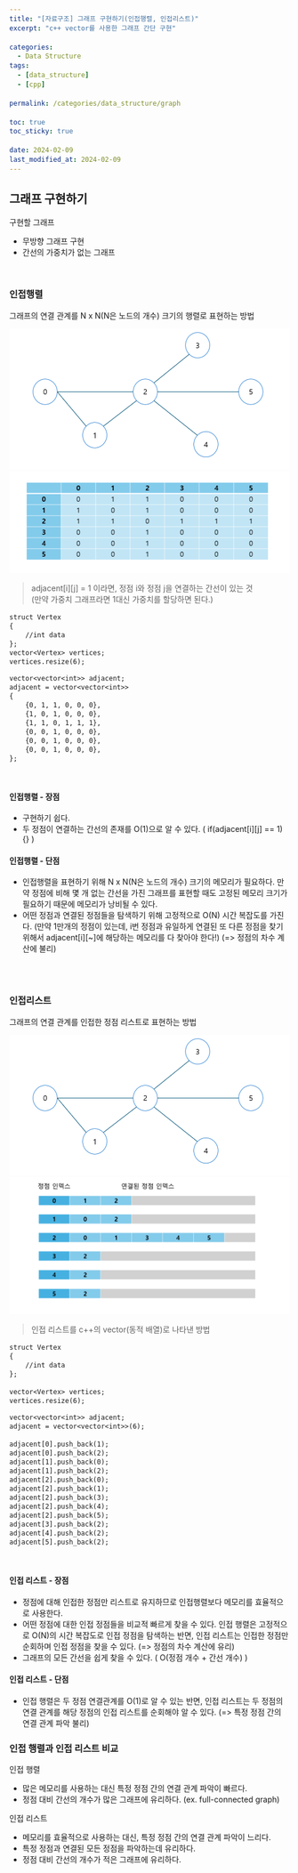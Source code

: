 ```yaml
---
title: "[자료구조] 그래프 구현하기(인접행렬, 인접리스트)"
excerpt: "c++ vector를 사용한 그래프 간단 구현"

categories:
  - Data Structure
tags:
  - [data_structure]
  - [cpp]

permalink: /categories/data_structure/graph

toc: true
toc_sticky: true

date: 2024-02-09
last_modified_at: 2024-02-09
---
```

## 그래프 구현하기
구현할 그래프
* 무방향 그래프 구현
* 간선의 가중치가 없는 그래프

<br>



### 인접행렬
그래프의 연결 관계를 N x N(N은 노드의 개수) 크기의 행렬로 표현하는 방법

![그래프](/assets\images\posts_img\data_structure\graph1.png)
![인접 행렬](/assets\images\posts_img\data_structure\graph_adjacent1.png)

> adjacent[i][j] = 1 이라면, 정점 i와 정점 j을 연결하는 간선이 있는 것
<br>(만약 가중치 그래프라면 1대신 가중치를 할당하면 된다.)


```
struct Vertex
{
    //int data
};
vector<Vertex> vertices;
vertices.resize(6);
```

```
vector<vector<int>> adjacent;
adjacent = vector<vector<int>>
{
    {0, 1, 1, 0, 0, 0},
    {1, 0, 1, 0, 0, 0},
    {1, 1, 0, 1, 1, 1},
    {0, 0, 1, 0, 0, 0},
    {0, 0, 1, 0, 0, 0},
    {0, 0, 1, 0, 0, 0},
};
```

<br>

#### 인접행렬 - 장점
* 구현하기 쉽다.
* 두 정점이 연결하는 간선의 존재를 O(1)으로 알 수 있다. ( if(adjacent[i][j] == 1) {} )

#### 인접행렬 - 단점
* 인접행렬을 표현하기 위해 N x N(N은 노드의 개수) 크기의 메모리가 필요하다. 만약 정점에 비해 몇 개 없는 간선을 가진 그래프를 표현할 때도 고정된 메모리 크기가 필요하기 때문에 메모리가 낭비될 수 있다.
* 어떤 정점과 연결된 정점들을 탐색하기 위해 고정적으로 O(N) 시간 복잡도를 가진다. (만약 1만개의 정점이 있는데, i번 정점과 유일하게 연결된 또 다른 정점을 찾기위해서 adjacent[i][~]에 해당하는 메모리를 다 찾아야 한다!) (=> 정점의 차수 계산에 불리)


<br><br>


### 인접리스트
그래프의 연결 관계를 인접한 정점 리스트로 표현하는 방법<br>

![그래프](/assets\images\posts_img\data_structure\graph1.png)
![인접 행렬](/assets\images\posts_img\data_structure\graph_adjacent2.png)

> 인접 리스트를 c++의 vector(동적 배열)로 나타낸 방법


```
struct Vertex
{
    //int data
};

vector<Vertex> vertices;
vertices.resize(6);
```

```
vector<vector<int>> adjacent;
adjacent = vector<vector<int>>(6);

adjacent[0].push_back(1);
adjacent[0].push_back(2);
adjacent[1].push_back(0);
adjacent[1].push_back(2);
adjacent[2].push_back(0);
adjacent[2].push_back(1);
adjacent[2].push_back(3);
adjacent[2].push_back(4);
adjacent[2].push_back(5);
adjacent[3].push_back(2);
adjacent[4].push_back(2);
adjacent[5].push_back(2);
```

<br>

#### 인접 리스트 - 장점
* 정점에 대해 인접한 정점만 리스트로 유지하므로 인접행렬보다 메모리를 효율적으로 사용한다.
* 어떤 정점에 대한 인접 정점들을 비교적 빠르게 찾을 수 있다. 인접 행렬은 고정적으로 O(N)의 시간 복잡도로 인접 정점을 탐색하는 반면, 인접 리스트는 인접한 정점만 순회하며 인접 정점을 찾을 수 있다. (=> 정점의 차수 계산에 유리)
* 그래프의 모든 간선을 쉽게 찾을 수 있다. ( O(정점 개수 + 간선 개수) )

#### 인접 리스트 - 단점
* 인접 행렬은 두 정점 연결관계를 O(1)로 알 수 있는 반면, 인접 리스트는 두 정점의 연결 관계를 해당 정점의 인접 리스트를 순회해야 알 수 있다. (=> 특정 정점 간의 연결 관계 파악 불리)


### 인접 행렬과 인접 리스트 비교
인접 행렬
* 많은 메모리를 사용하는 대신 특정 정점 간의 연결 관계 파악이 빠르다.
* 정점 대비 간선의 개수가 많은 그래프에 유리하다. (ex. full-connected graph)


인접 리스트
* 메모리를 효율적으로 사용하는 대신, 특정 정점 간의 연결 관계 파악이 느리다.
* 특정 정점과 연결된 모든 정점을 파악하는데 유리하다.
* 정점 대비 간선의 개수가 적은 그래프에 유리하다.